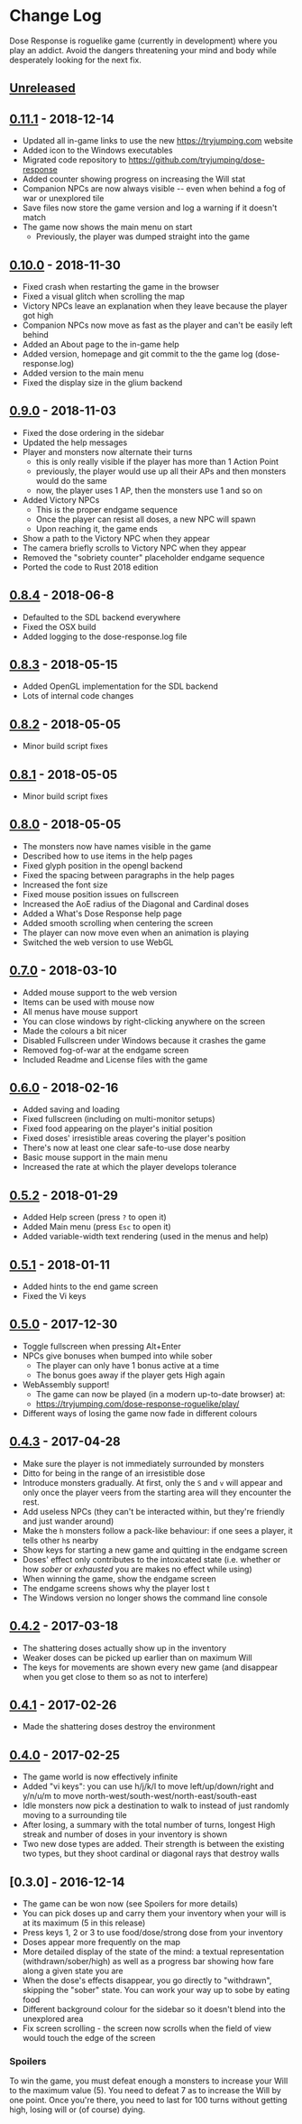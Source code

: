 # Change Log

Dose Response is roguelike game (currently in development) where you
play an addict. Avoid the dangers threatening your mind and body while
desperately looking for the next fix.

## [Unreleased]

[Unreleased]: https://github.com/tryjumping/dose-response/compare/v0.11.0...HEAD

## [0.11.1] - 2018-12-14
- Updated all in-game links to use the new https://tryjumping.com website
- Added icon to the Windows executables
- Migrated code repository to https://github.com/tryjumping/dose-response
- Added counter showing progress on increasing the Will stat
- Companion NPCs are now always visible -- even when behind a fog of war or unexplored tile
- Save files now store the game version and log a warning if it doesn't match
- The game now shows the main menu on start
  - Previously, the player was dumped straight into the game

[0.11.1]: https://github.com/tryjumping/dose-response/compare/v0.10.0...v0.11.1


## [0.10.0] - 2018-11-30
- Fixed crash when restarting the game in the browser
- Fixed a visual glitch when scrolling the map
- Victory NPCs leave an explanation when they leave because the player got high
- Companion NPCs now move as fast as the player and can't be easily left behind
- Added an About page to the in-game help
- Added version, homepage and git commit to the the game log (dose-response.log)
- Added version to the main menu
- Fixed the display size in the glium backend

[0.10.0]: https://github.com/tryjumping/dose-response/compare/v0.9.0...v0.10.0

## [0.9.0] - 2018-11-03
- Fixed the dose ordering in the sidebar
- Updated the help messages
- Player and monsters now alternate their turns
  - this is only really visible if the player has more than 1 Action Point
  - previously, the player would use up all their APs and then monsters would do the same
  - now, the player uses 1 AP, then the monsters use 1 and so on
- Added Victory NPCs
  - This is the proper endgame sequence
  - Once the player can resist all doses, a new NPC will spawn
  - Upon reaching it, the game ends
- Show a path to the Victory NPC when they appear
- The camera briefly scrolls to Victory NPC when they appear
- Removed the "sobriety counter" placeholder endgame sequence
- Ported the code to Rust 2018 edition

[0.9.0]: https://github.com/tryjumping/dose-response/compare/v0.8.4...v0.9.0


## [0.8.4] - 2018-06-8
- Defaulted to the SDL backend everywhere
- Fixed the OSX build
- Added logging to the dose-response.log file

[0.8.4]: https://github.com/tryjumping/dose-response/compare/v0.8.3...v0.8.4


## [0.8.3] - 2018-05-15
- Added OpenGL implementation for the SDL backend
- Lots of internal code changes

[0.8.3]: https://github.com/tryjumping/dose-response/compare/v0.8.2...v0.8.3


## [0.8.2] - 2018-05-05
- Minor build script fixes

[0.8.2]: https://github.com/tryjumping/dose-response/compare/v0.8.1...v0.8.2


## [0.8.1] - 2018-05-05
- Minor build script fixes

[0.8.1]: https://github.com/tryjumping/dose-response/compare/v0.8.0...v0.8.1


## [0.8.0] - 2018-05-05
- The monsters now have names visible in the game
- Described how to use items in the help pages
- Fixed glyph position in the opengl backend
- Fixed the spacing between paragraphs in the help pages
- Increased the font size
- Fixed mouse position issues on fullscreen
- Increased the AoE radius of the Diagonal and Cardinal doses
- Added a What's Dose Response help page
- Added smooth scrolling when centering the screen
- The player can now move even when an animation is playing
- Switched the web version to use WebGL

[0.8.0]: https://github.com/tryjumping/dose-response/compare/v0.7.0...v0.8.0


## [0.7.0] - 2018-03-10
- Added mouse support to the web version
- Items can be used with mouse now
- All menus have mouse support
- You can close windows by right-clicking anywhere on the screen
- Made the colours a bit nicer
- Disabled Fullscreen under Windows because it crashes the game
- Removed fog-of-war at the endgame screen
- Included Readme and License files with the game

[0.7.0]: https://github.com/tryjumping/dose-response/compare/v0.6.0...v0.7.0


## [0.6.0] - 2018-02-16
- Added saving and loading
- Fixed fullscreen (including on multi-monitor setups)
- Fixed food appearing on the player's initial position
- Fixed doses' irresistible areas covering the player's position
- There's now at least one clear safe-to-use dose nearby
- Basic mouse support in the main menu
- Increased the rate at which the player develops tolerance

[0.6.0]: https://github.com/tryjumping/dose-response/compare/v0.5.2...v0.6.0


## [0.5.2] - 2018-01-29
- Added Help screen (press `?` to open it)
- Added Main menu (press `Esc` to open it)
- Added variable-width text rendering (used in the menus and help)

[0.5.2]: https://github.com/tryjumping/dose-response/compare/v0.5.1...v0.5.2


## [0.5.1] - 2018-01-11
- Added hints to the end game screen
- Fixed the Vi keys

[0.5.1]: https://github.com/tryjumping/dose-response/compare/v0.5.0...v0.5.1


## [0.5.0] - 2017-12-30
- Toggle fullscreen when pressing Alt+Enter
- NPCs give bonuses when bumped into while sober
  - The player can only have 1 bonus active at a time
  - The bonus goes away if the player gets High again
- WebAssembly support!
  - The game can now be played (in a modern up-to-date browser) at:
  - https://tryjumping.com/dose-response-roguelike/play/
- Different ways of losing the game now fade in different colours

[0.5.0]: https://github.com/tryjumping/dose-response/compare/v0.4.3...v0.5.0


## [0.4.3] - 2017-04-28

- Make sure the player is not immediately surrounded by monsters
- Ditto for being in the range of an irresistible dose
- Introduce monsters gradually. At first, only the `S` and `v` will
  appear and only once the player veers from the starting area will
  they encounter the rest.
- Add useless NPCs (they can't be interacted within, but they're
  friendly and just wander around)
- Make the `h` monsters follow a pack-like behaviour: if one sees a
  player, it tells other `h`s nearby
- Show keys for starting a new game and quitting in the endgame screen
- Doses' effect only contributes to the intoxicated state (i.e.
  whether or how *sober* or *exhausted* you are makes no effect while
  using)
- When winning the game, show the endgame screen
- The endgame screens shows why the player lost t
- The Windows version no longer shows the command line console

[0.4.3]: https://github.com/tryjumping/dose-response/compare/v0.4.2...v0.4.3


## [0.4.2] - 2017-03-18

- The shattering doses actually show up in the inventory
- Weaker doses can be picked up earlier than on maximum Will
- The keys for movements are shown every new game (and disappear when you get
  close to them so as not to interfere)

[0.4.2]: https://github.com/tryjumping/dose-response/compare/v0.4.1...v0.4.2


## [0.4.1] - 2017-02-26

- Made the shattering doses destroy the environment

[0.4.1]: https://github.com/tryjumping/dose-response/compare/v0.4.0...v0.4.1


## [0.4.0] - 2017-02-25

- The game world is now effectively infinite
- Added "vi keys": you can use h/j/k/l to move left/up/down/right and
  y/n/u/m to move north-west/south-west/north-east/south-east
- Idle monsters now pick a destination to walk to instead of just
  randomly moving to a surrounding tile
- After losing, a summary with the total number of turns, longest High
  streak and number of doses in your inventory is shown
- Two new dose types are added. Their strength is between the existing
  two types, but they shoot cardinal or diagonal rays that destroy
  walls

[0.4.0]: https://github.com/tryjumping/dose-response/compare/v0.3.0...v0.4.0


## [0.3.0] - 2016-12-14

- The game can be won now (see Spoilers for more details)
- You can pick doses up and carry them your inventory when your will
  is at its maximum (5 in this release)
- Press keys 1, 2 or 3 to use food/dose/strong dose from your
  inventory
- Doses appear more frequently on the map
- More detailed display of the state of the mind: a textual
  representation (withdrawn/sober/high) as well as a progress bar
  showing how fare along a given state you are
- When the dose's effects disappear, you go directly to "withdrawn",
  skipping the "sober" state. You can work your way up to sobe by
  eating food
- Different background colour for the sidebar so it doesn't blend into
  the unexplored area
- Fix screen scrolling - the screen now scrolls when the field of view
  would touch the edge of the screen


### Spoilers

To win the game, you must defeat enough a monsters to increase your
Will to the maximum value (5). You need to defeat 7 as to increase the
Will by one point. Once you're there, you need to last for 100 turns
without getting high, losing will or (of course) dying.
